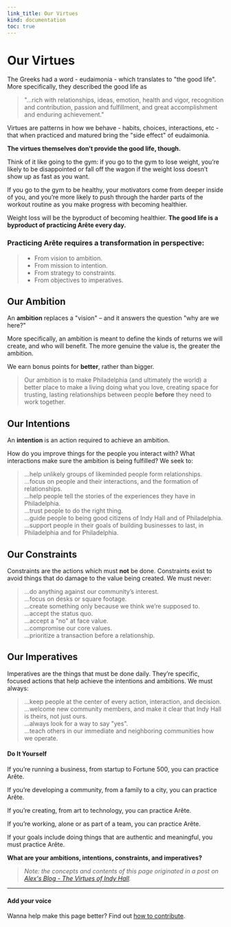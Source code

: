 ```yaml
--- 
link_title: Our Virtues
kind: documentation
toc: true
---
```


# Our Virtues

The Greeks had a word - eudaimonia - which translates to "the good life". More specifically, they described the good life as 

> "...rich with relationships, ideas, emotion, health and vigor, recognition and contribution, passion and fulfillment, and great accomplishment and enduring achievement."

Virtues are patterns in how we behave - habits, choices, interactions, etc - that when practiced and matured bring the "side effect" of eudaimonia. 

**The virtues themselves don’t provide the good life, though.**

Think of it like going to the gym: if you go to the gym to lose weight, you’re likely to be disappointed or fall off the wagon if the weight loss doesn’t show up as fast as you want.

If you go to the gym to be healthy, your motivators come from deeper inside of you, and you’re more likely to push through the harder parts of the workout routine as you make progress with becoming healthier.

Weight loss will be the byproduct of becoming healthier. **The good life is a byproduct of practicing Arête every day.**

### Practicing Arête requires a transformation in perspective:

> * From vision to ambition.
> * From mission to intention.
> * From strategy to constraints.
> * From objectives to imperatives.

## Our Ambition

An **ambition** replaces a "vision" – and it answers the question "why are we here?" 

More specifically, an ambition is meant to define the kinds of returns we will create, and who will benefit. The more genuine the value is, the greater the ambition. 

We earn bonus points for **better**, rather than bigger.

> Our ambition is to make Philadelphia (and ultimately the world) a better place to make a living doing what you love, creating space for trusting, lasting relationships between people **before** they need to work together.


## Our Intentions

An **intention** is an action required to achieve an ambition. 

How do you improve things for the people you interact with? What interactions make sure the ambition is being fulfilled? We seek to:

  > ...help unlikely groups of likeminded people form relationships.   
  > ...focus on people and their interactions, and the formation of relationships.   
  > ...help people tell the stories of the experiences they have in Philadelphia.   
  > ...trust people to do the right thing.   
  > ...guide people to being good citizens of Indy Hall and of Philadelphia.   
  > ...support people in their goals of building businesses to last, in Philadelphia and for Philadelphia.   

## Our Constraints

Constraints are the actions which must **not** be done. Constraints exist to avoid things that do damage to the value being created. We must never:

  > ...do anything against our community’s interest.   
  > ...focus on desks or square footage.   
  > ...create something only because we think we’re supposed to.   
  > ...accept the status quo.   
  > ...accept a "no" at face value.   
  > ...compromise our core values.   
  > ...prioritize a transaction before a relationship.   

## Our Imperatives

Imperatives are the things that must be done daily. They’re specific, focused actions that help achieve the intentions and ambitions. We must always:

  > ...keep people at the center of every action, interaction, and decision.   
  > ...welcome new community members, and make it clear that Indy Hall is theirs, not just ours.   
  > ...always look for a way to say "yes".   
  > ...teach others in our immediate and neighboring communities how we operate.   

#### Do It Yourself

If you’re running a business, from startup to Fortune 500, you can practice Arête.

If you’re developing a community, from a family to a city, you can practice Arête.

If you’re creating, from art to technology, you can practice Arête.

If you’re working, alone or as part of a team, you can practice Arête.

If your goals include doing things that are authentic and meaningful, you must practice Arête.

**What are your ambitions, intentions, constraints, and imperatives?**

> *Note: the concepts and contents of this page originated in a post on [Alex's Blog - The Virtues of Indy Hall](http://dangerouslyawesome.com/2012/04/the-virtues-of-indy-hall/).*

---

#### Add your voice

Wanna help make this page better? Find out [how to contribute](/7-how-to/).
